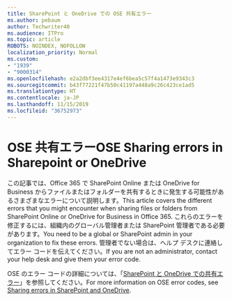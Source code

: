 ```yaml
---
title: SharePoint と OneDrive での OSE 共有エラー
ms.author: pebaum
author: Techwriter40
ms.audience: ITPro
ms.topic: article
ROBOTS: NOINDEX, NOFOLLOW
localization_priority: Normal
ms.custom:
- "1939"
- "9000314"
ms.openlocfilehash: e2a2dbf3ee4317e4ef6bea5c57f4a1473e9343c3
ms.sourcegitcommit: b43f77221f47b50c41197a448a9c26c423ce1ad5
ms.translationtype: HT
ms.contentlocale: ja-JP
ms.lasthandoff: 11/15/2019
ms.locfileid: "36752973"
---
```

# <a name="ose-sharing-errors"></a><span data-ttu-id="202c7-102">OSE 共有エラー</span><span class="sxs-lookup"><span data-stu-id="202c7-102">OSE Sharing errors in Sharepoint or OneDrive</span></span>

<span data-ttu-id="202c7-103">この記事では、Office 365 で SharePoint Online または OneDrive for Business からファイルまたはフォルダーを共有するときに発生する可能性があるさまざまなエラーについて説明します。</span><span class="sxs-lookup"><span data-stu-id="202c7-103">This article covers the different errors that you might encounter when sharing files or folders from SharePoint Online or OneDrive for Business in Office 365.</span></span> <span data-ttu-id="202c7-104">これらのエラーを修正するには、組織内のグローバル管理者または SharePoint 管理者である必要があります。</span><span class="sxs-lookup"><span data-stu-id="202c7-104">You need to be a global or SharePoint admin in your organization to fix these errors.</span></span> <span data-ttu-id="202c7-105">管理者でない場合は、ヘルプ デスクに連絡してエラー コードを伝えてください。</span><span class="sxs-lookup"><span data-stu-id="202c7-105">If you are not an administrator, contact your help desk and give them your error code.</span></span>

<span data-ttu-id="202c7-106">OSE のエラー コードの詳細については、「[SharePoint と OneDrive での共有エラー](https://docs.microsoft.com/sharepoint/sharepoint-onedrive-error-message)」を参照してください。</span><span class="sxs-lookup"><span data-stu-id="202c7-106">For more information on OSE error codes, see [Sharing errors in SharePoint and OneDrive](https://docs.microsoft.com/sharepoint/sharepoint-onedrive-error-message).</span></span>
